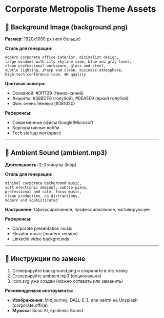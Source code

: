 # Corporate Metropolis Theme Assets

## 🎨 Background Image (background.png)

**Размер:** 1920x1080 px (или больше)

**Стиль для генерации:**
```
modern corporate office interior, minimalist design,
large windows with city skyline view, blue and gray tones,
clean professional workspace, glass and steel,
subtle lighting, sharp and clean, business atmosphere,
high-tech conference room, 4K quality
```

**Цветовая палитра:**
- Основной: #0f1729 (темно-синий)
- Акценты: #38BDF8 (голубой), #0EA5E9 (яркий голубой)
- Фон: очень темный (#081020)

**Референсы:**
- Современные офисы Google/Microsoft
- Корпоративные лобби
- Tech startup workspace

---

## 🎵 Ambient Sound (ambient.mp3)

**Длительность:** 2-3 минуты (loop)

**Стиль для генерации:**
```
minimal corporate background music, 
soft electronic ambient, subtle piano,
professional and calm, focus music,
clean production, no distractions,
modern and sophisticated
```

**Настроение:** Сфокусированное, профессиональное, мотивирующее

**Референсы:**
- Corporate presentation music
- Elevator music (modern version)
- LinkedIn video backgrounds

---

## 📝 Инструкции по замене

1. Сгенерируйте background.png и сохраните в эту папку
2. Сгенерируйте ambient.mp3 (опционально)
3. Icon.svg уже создан (можно оставить или заменить)

**Рекомендуемые инструменты:**
- **Изображения:** Midjourney, DALL-E 3, или найти на Unsplash (corporate office)
- **Музыка:** Suno AI, Epidemic Sound
